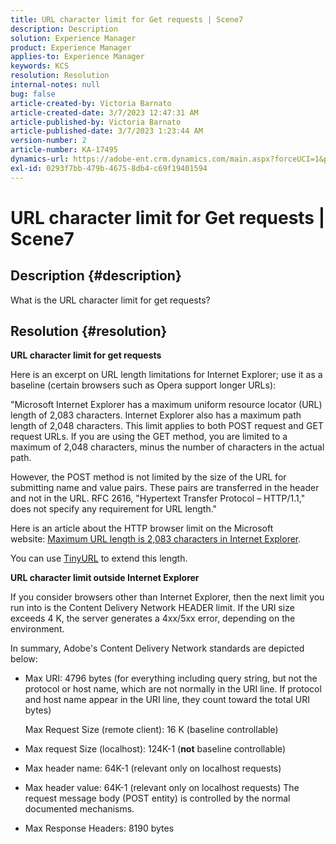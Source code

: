 ```yaml
---
title: URL character limit for Get requests | Scene7
description: Description
solution: Experience Manager
product: Experience Manager
applies-to: Experience Manager
keywords: KCS
resolution: Resolution
internal-notes: null
bug: false
article-created-by: Victoria Barnato
article-created-date: 3/7/2023 12:47:31 AM
article-published-by: Victoria Barnato
article-published-date: 3/7/2023 1:23:44 AM
version-number: 2
article-number: KA-17495
dynamics-url: https://adobe-ent.crm.dynamics.com/main.aspx?forceUCI=1&pagetype=entityrecord&etn=knowledgearticle&id=6a75b4a0-81bc-ed11-83ff-6045bd006b3d
exl-id: 0293f7bb-479b-4675-8db4-c69f19401594
---
```

# URL character limit for Get requests | Scene7

## Description {#description}


What is the URL character limit for get requests?


## Resolution {#resolution}


<b>URL character limit for get requests</b>

Here is an excerpt on URL length limitations for Internet Explorer; use it as a baseline (certain browsers such as Opera support longer URLs):

"Microsoft Internet Explorer has a maximum uniform resource locator (URL) length of 2,083 characters. Internet Explorer also has a maximum path length of 2,048 characters. This limit applies to both POST request and GET request URLs. If you are using the GET method, you are limited to a maximum of 2,048 characters, minus the number of characters in the actual path.

However, the POST method is not limited by the size of the URL for submitting name and value pairs. These pairs are transferred in the header and not in the URL. RFC 2616, "Hypertext Transfer Protocol – HTTP/1.1," does not specify any requirement for URL length."

Here is an article about the HTTP browser limit on the Microsoft website: [Maximum URL length is 2,083 characters in Internet Explorer](https://support.microsoft.com/en-us/topic/maximum-url-length-is-2-083-characters-in-internet-explorer-174e7c8a-6666-f4e0-6fd6-908b53c12246).

You can use [TinyURL](https://tinyurl.com/app) to extend this length.

<b>URL character limit outside Internet Explorer</b>

If you consider browsers other than Internet Explorer, then the next limit you run into is the Content Delivery Network HEADER limit. If the URI size exceeds 4 K, the server generates a 4xx/5xx error, depending on the environment.

In summary, Adobe's Content Delivery Network standards are depicted below:

- Max URI: 4796 bytes (for everything including query string, but not the protocol or host name, which are not normally in the URI line. If protocol and host name appear in the URI line, they count toward the total URI bytes)

    Max Request Size (remote client): 16 K (baseline controllable)
- Max request Size (localhost): 124K-1 (<b>not</b> baseline controllable)
- Max header name: 64K-1 (relevant only on localhost requests)
- Max header value: 64K-1 (relevant only on localhost requests) The request message body (POST entity) is controlled by the normal documented mechanisms.
- Max Response Headers: 8190 bytes
